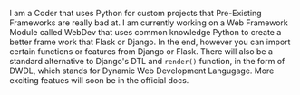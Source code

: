 I am a Coder that uses Python for custom projects that Pre-Existing Frameworks are really bad at.
I am currently working on a Web Framework Module called WebDev that uses common knowledge Python to create a better frame work that Flask or Django. In the end, however you can 
import certain functions or features from Django or Flask. There will also be a standard alternative to Django's DTL and <code>render()</code> function, in the form of 
DWDL, which stands for Dynamic Web Development Langugage. More exciting featues will soon be in the official docs.
